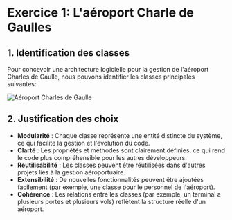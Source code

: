 # Exercice 1: L'aéroport Charle de Gaulles

## 1. Identification des classes
Pour concevoir une architecture logicielle pour la gestion de l'aéroport Charles de Gaulle, nous pouvons identifier les classes principales suivantes:

![Aéroport Charles de Gaulle](schema\schemaCDG.png)

## 2. Justification des choix

- **Modularité** : Chaque classe représente une entité distincte du système, ce qui facilite la gestion et l'évolution du code.
- **Clarté** : Les propriétés et méthodes sont clairement définies, ce qui rend le code plus compréhensible pour les autres développeurs.
- **Réutilisabilité** : Les classes peuvent être réutilisées dans d'autres projets liés à la gestion aéroportuaire.
- **Extensibilité** : De nouvelles fonctionnalités peuvent être ajoutées facilement (par exemple, une classe pour le personnel de l'aéroport).
- **Cohérence** : Les relations entre les classes (par exemple, un terminal a plusieurs portes et plusieurs vols) reflètent la structure réelle d'un aéroport.